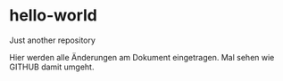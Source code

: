 # hello-world
Just another repository

Hier werden alle Änderungen am Dokument eingetragen. Mal sehen wie GITHUB damit umgeht. 
